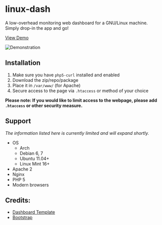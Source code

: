 # linux-dash

A low-overhead monitoring web dashboard for a GNU/Linux machine. Simply drop-in
the app and go!

[View Demo](http://afaq.dreamhosters.com/linux-dash/)

![Demonstration](http://afaq.dreamhosters.com/linux-dash.PNG)

## Installation

1. Make sure you have `php5-curl` installed and enabled
2. Download the zip/repo/package
3. Place it in `/var/www/` (for Apache)
4. Secure access to the page via `.htaccess` or method of your choice

**Please note: If you would like to limit access to the webpage, please add
`.htaccess` or other security measure.**

## Support

*The information listed here is currently limited and will expand shortly.*

* OS
    * Arch
    * Debian 6, 7
    * Ubuntu 11.04+
    * Linux Mint 16+
* Apache 2
* Nginx
* PHP 5
* Modern browsers

## Credits:
* [Dashboard Template](http://www.egrappler.com/templatevamp-free-twitter-bootstrap-admin-template/)
* [Bootstrap](http://getbootstrap.com)

